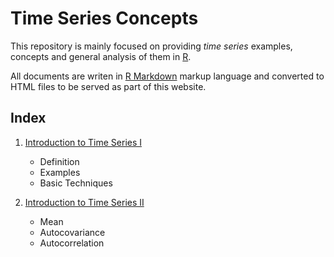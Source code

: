 # Time Series Concepts

This repository is mainly focused on providing *time series* examples, concepts and general
analysis of them in [R](https://www.r-project.org/).

All documents are writen in [R Markdown](https://rmarkdown.rstudio.com/) markup language and converted to HTML files to be served as part of this website.

## Index

1. [Introduction to Time Series I](build/concepts-p1.html)
    * Definition
    * Examples
    * Basic Techniques


2. [Introduction to Time Series II](build/concepts-p2.html)
    * Mean
    * Autocovariance
    * Autocorrelation
